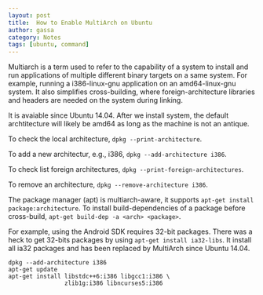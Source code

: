 ```yaml
---
layout: post
title:  How to Enable MultiArch on Ubuntu
author: gassa
category: Notes
tags: [ubuntu, command]
---
```


Multiarch is a term used to refer to the capability of a system to install and
run applications of multiple different binary targets on a same system. For
example, running a i386-linux-gnu application on an amd64-linux-gnu system. It
also simplifies cross-building, where foreign-architecture libraries and
headers are needed on the system during linking.

It is avaiable since Ubuntu 14.04. After we install system, the default
archtitecture will likely be amd64 as long as the machine is not an antique.

To check the local architecture, `dpkg --print-architecture`.

To add a new architectur, e.g., i386, `dpkg --add-architecture i386`.

To check list foreign architectures, `dpkg --print-foreign-architectures`.

To remove an architecture, `dpkg --remove-architecture i386`.

The package manager (apt) is multiarch-aware, it supports `apt-get install
package:architecture`. To install build-dependencies of a package before
cross-build, `apt-get build-dep -a <arch> <package>`.

For example, using the Android SDK requires 32-bit packages. There was a heck
to get 32-bits packages by using `apt-get install ia32-libs`. It install all
ia32 packages and has been replaced by MultiArch since Ubuntu 14.04.

```shell
dpkg --add-architecture i386
apt-get update
apt-get install libstdc++6:i386 libgcc1:i386 \
                zlib1g:i386 libncurses5:i386
```





